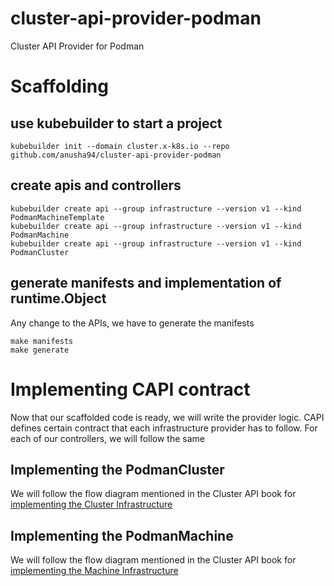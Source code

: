 # cluster-api-provider-podman
Cluster API Provider for Podman


# Scaffolding
## use kubebuilder to start a project
```shell
kubebuilder init --domain cluster.x-k8s.io --repo github.com/anusha94/cluster-api-provider-podman
```

## create apis and controllers
```shell
kubebuilder create api --group infrastructure --version v1 --kind PodmanMachineTemplate
kubebuilder create api --group infrastructure --version v1 --kind PodmanMachine
kubebuilder create api --group infrastructure --version v1 --kind PodmanCluster
```

## generate manifests and implementation of runtime.Object 
Any change to the APIs, we have to generate the manifests
```shell
make manifests
make generate
```

# Implementing CAPI contract
Now that our scaffolded code is ready, we will write the provider logic. CAPI defines certain contract that each infrastructure provider has to follow. For each of our controllers, we will follow the same

## Implementing the PodmanCluster
We will follow the flow diagram mentioned in the Cluster API book for [implementing the Cluster Infrastructure](https://cluster-api.sigs.k8s.io/developer/providers/cluster-infrastructure.html#behavior)

## Implementing the PodmanMachine
We will follow the flow diagram mentioned in the Cluster API book for [implementing the Machine Infrastructure](https://cluster-api.sigs.k8s.io/developer/providers/machine-infrastructure.html#behavior)